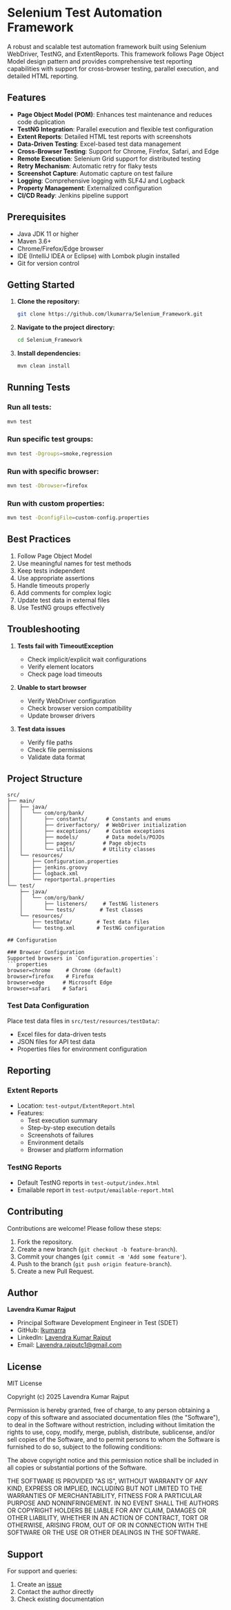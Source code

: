 
# Selenium Test Automation Framework

A robust and scalable test automation framework built using Selenium WebDriver, TestNG, and ExtentReports. This framework follows Page Object Model design pattern and provides comprehensive test reporting capabilities with support for cross-browser testing, parallel execution, and detailed HTML reporting.

## Features

- **Page Object Model (POM)**: Enhances test maintenance and reduces code duplication
- **TestNG Integration**: Parallel execution and flexible test configuration
- **Extent Reports**: Detailed HTML test reports with screenshots
- **Data-Driven Testing**: Excel-based test data management
- **Cross-Browser Testing**: Support for Chrome, Firefox, Safari, and Edge
- **Remote Execution**: Selenium Grid support for distributed testing
- **Retry Mechanism**: Automatic retry for flaky tests
- **Screenshot Capture**: Automatic capture on test failure
- **Logging**: Comprehensive logging with SLF4J and Logback
- **Property Management**: Externalized configuration
- **CI/CD Ready**: Jenkins pipeline support

## Prerequisites

- Java JDK 11 or higher
- Maven 3.6+
- Chrome/Firefox/Edge browser
- IDE (IntelliJ IDEA or Eclipse) with Lombok plugin installed
- Git for version control

## Getting Started

1. **Clone the repository:**
   ```sh
   git clone https://github.com/lkumarra/Selenium_Framework.git
   ```
2. **Navigate to the project directory:**
   ```sh
   cd Selenium_Framework
   ```
3. **Install dependencies:**
   ```sh
   mvn clean install
   ```

## Running Tests

### Run all tests:
```bash
mvn test
```

### Run specific test groups:
```bash
mvn test -Dgroups=smoke,regression
```

### Run with specific browser:
```bash
mvn test -Dbrowser=firefox
```

### Run with custom properties:
```bash
mvn test -DconfigFile=custom-config.properties
```

## Best Practices

1. Follow Page Object Model
2. Use meaningful names for test methods
3. Keep tests independent
4. Use appropriate assertions
5. Handle timeouts properly
6. Add comments for complex logic
7. Update test data in external files
8. Use TestNG groups effectively

## Troubleshooting

1. **Tests fail with TimeoutException**
   - Check implicit/explicit wait configurations
   - Verify element locators
   - Check page load timeouts

2. **Unable to start browser**
   - Verify WebDriver configuration
   - Check browser version compatibility
   - Update browser drivers

3. **Test data issues**
   - Verify file paths
   - Check file permissions
   - Validate data format

## Project Structure

```
src/
├── main/
│   ├── java/
│   │   └── com/org/bank/
│   │       ├── constants/      # Constants and enums
│   │       ├── driverfactory/  # WebDriver initialization
│   │       ├── exceptions/     # Custom exceptions
│   │       ├── models/         # Data models/POJOs
│   │       ├── pages/         # Page objects
│   │       └── utils/         # Utility classes
│   └── resources/
│       ├── Configuration.properties
│       ├── jenkins.groovy
│       ├── logback.xml
│       └── reportportal.properties
└── test/
    ├── java/
    │   └── com/org/bank/
    │       ├── listeners/     # TestNG listeners
    │       └── tests/        # Test classes
    └── resources/
        ├── testData/        # Test data files
        └── testng.xml       # TestNG configuration

## Configuration

### Browser Configuration
Supported browsers in `Configuration.properties`:
```properties
browser=chrome     # Chrome (default)
browser=firefox    # Firefox
browser=edge      # Microsoft Edge
browser=safari    # Safari
```

### Test Data Configuration
Place test data files in `src/test/resources/testData/`:
- Excel files for data-driven tests
- JSON files for API test data
- Properties files for environment configuration

## Reporting

### Extent Reports
- Location: `test-output/ExtentReport.html`
- Features:
  - Test execution summary
  - Step-by-step execution details
  - Screenshots of failures
  - Environment details
  - Browser and platform information

### TestNG Reports
- Default TestNG reports in `test-output/index.html`
- Emailable report in `test-output/emailable-report.html`

## Contributing

Contributions are welcome! Please follow these steps:

1. Fork the repository.
2. Create a new branch (`git checkout -b feature-branch`).
3. Commit your changes (`git commit -m 'Add some feature'`).
4. Push to the branch (`git push origin feature-branch`).
5. Create a new Pull Request.

## Author

**Lavendra Kumar Rajput**
- Principal Software Development Engineer in Test (SDET)
- GitHub: [lkumarra](https://github.com/lkumarra)
- LinkedIn: [Lavendra Kumar Rajput](https://www.linkedin.com/in/lavendra-rajput)
- Email: Lavendra.rajputc1@gmail.com

## License

MIT License

Copyright (c) 2025 Lavendra Kumar Rajput

Permission is hereby granted, free of charge, to any person obtaining a copy
of this software and associated documentation files (the "Software"), to deal
in the Software without restriction, including without limitation the rights
to use, copy, modify, merge, publish, distribute, sublicense, and/or sell
copies of the Software, and to permit persons to whom the Software is
furnished to do so, subject to the following conditions:

The above copyright notice and this permission notice shall be included in all
copies or substantial portions of the Software.

THE SOFTWARE IS PROVIDED "AS IS", WITHOUT WARRANTY OF ANY KIND, EXPRESS OR
IMPLIED, INCLUDING BUT NOT LIMITED TO THE WARRANTIES OF MERCHANTABILITY,
FITNESS FOR A PARTICULAR PURPOSE AND NONINFRINGEMENT. IN NO EVENT SHALL THE
AUTHORS OR COPYRIGHT HOLDERS BE LIABLE FOR ANY CLAIM, DAMAGES OR OTHER
LIABILITY, WHETHER IN AN ACTION OF CONTRACT, TORT OR OTHERWISE, ARISING FROM,
OUT OF OR IN CONNECTION WITH THE SOFTWARE OR THE USE OR OTHER DEALINGS IN THE
SOFTWARE.

## Support

For support and queries:
1. Create an [issue](https://github.com/lkumarra/Selenium_Framework/issues)
2. Contact the author directly
3. Check existing documentation
